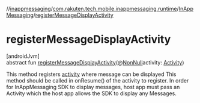 //[inappmessaging](../../../index.md)/[com.rakuten.tech.mobile.inappmessaging.runtime](../index.md)/[InAppMessaging](index.md)/[registerMessageDisplayActivity](register-message-display-activity.md)

# registerMessageDisplayActivity

[androidJvm]\
abstract fun [registerMessageDisplayActivity](register-message-display-activity.md)(@[NonNull](https://developer.android.com/reference/kotlin/androidx/annotation/NonNull.html)activity: [Activity](https://developer.android.com/reference/kotlin/android/app/Activity.html))

This method registers [activity](register-message-display-activity.md) where message can be displayed This method should be called in onResume() of the activity to register. In order for InAppMessaging SDK to display messages, host app must pass an Activity which the host app allows the SDK to display any Messages.
